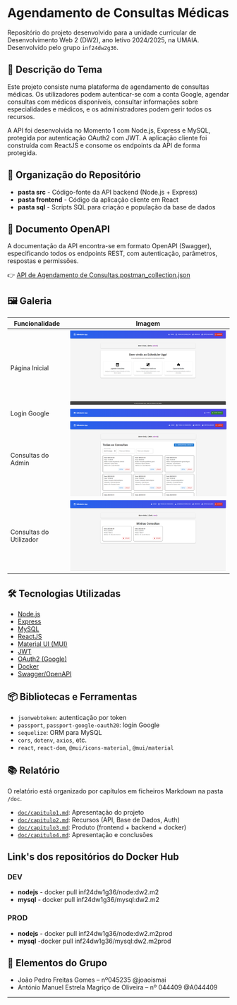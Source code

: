 # Agendamento de Consultas Médicas

Repositório do projeto desenvolvido para a unidade curricular de Desenvolvimento Web 2 (DW2), ano letivo 2024/2025, na UMAIA. Desenvolvido pelo grupo `inf24dw2g36`.

## 🎯 Descrição do Tema

Este projeto consiste numa plataforma de agendamento de consultas médicas. Os utilizadores podem autenticar-se com a conta Google, agendar consultas com médicos disponíveis, consultar informações sobre especialidades e médicos, e os administradores podem gerir todos os recursos.

A API foi desenvolvida no Momento 1 com Node.js, Express e MySQL, protegida por autenticação OAuth2 com JWT. A aplicação cliente foi construída com ReactJS e consome os endpoints da API de forma protegida.

## 📁 Organização do Repositório

- **pasta src** - Código-fonte da API backend (Node.js + Express)
- **pasta frontend** - Código da aplicação cliente em React
- **pasta sql** - Scripts SQL para criação e população da base de dados
  
## 📄 Documento OpenAPI

A documentação da API encontra-se em formato OpenAPI (Swagger), especificando todos os endpoints REST, com autenticação, parâmetros, respostas e permissões.

👉 [API de Agendamento de Consultas.postman_collection.json](./M2-main/M1-main/PostmanCollection/API%20de%20Agendamento%20de%20Consultas.postman_collection.json)

## 🖼️ Galeria

| Funcionalidade | Imagem |
| --- | ----------- |
| Página Inicial |  ![Login](/galeria/PaginaInicial.png) |
| Login Google |  ![Users](/galeria/LoginGoogle.png) |
| Consultas do Admin |  ![Doctors](/galeria/ConsultasAdmin.png) |
| Consultas do Utilizador |  ![Appointments](/galeria/Consultas_do_Utilizador.png) |

## 🛠️ Tecnologias Utilizadas

- [Node.js](https://nodejs.org/)
- [Express](https://expressjs.com/)
- [MySQL](https://www.mysql.com/)
- [ReactJS](https://react.dev/)
- [Material UI (MUI)](https://mui.com/)
- [JWT](https://jwt.io/)
- [OAuth2 (Google)](https://developers.google.com/identity/protocols/oauth2)
- [Docker](https://www.docker.com/)
- [Swagger/OpenAPI](https://swagger.io/specification/)

## 📦 Bibliotecas e Ferramentas

- `jsonwebtoken`: autenticação por token
- `passport`, `passport-google-oauth20`: login Google
- `sequelize`: ORM para MySQL
- `cors`, `dotenv`, `axios`, etc.
- `react`, `react-dom`, `@mui/icons-material`, `@mui/material`

## 📚 Relatório

O relatório está organizado por capítulos em ficheiros Markdown na pasta `/doc`.

- [`doc/capitulo1.md`](./doc/capitulo1.md): Apresentação do projeto
- [`doc/capitulo2.md`](./doc/capitulo2.md): Recursos (API, Base de Dados, Auth)
- [`doc/capitulo3.md`](./doc/capitulo3.md): Produto (frontend + backend + docker)
- [`doc/capitulo4.md`](./doc/capitulo4.md): Apresentação e conclusões

## Link's dos repositórios do Docker Hub

### DEV
- **nodejs** - docker pull inf24dw1g36/node:dw2.m2
- **mysql** - docker pull inf24dw1g36/mysql:dw2.m2

### PROD
- **nodejs** - docker pull inf24dw1g36/node:dw2.m2prod
- **mysql** -docker pull inf24dw1g36/mysql:dw2.m2prod

## 👥 Elementos do Grupo

- João Pedro Freitas Gomes – nº045235 @joaoismai
- António Manuel Estrela Magriço de Oliveira – nº 044409 @A044409

---

